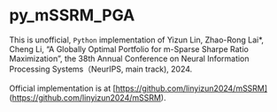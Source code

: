 # py_mSSRM_PGA
This is unofficial, `Python` implementation of Yizun Lin, Zhao-Rong Lai*, Cheng Li, “A Globally Optimal Portfolio for m-Sparse Sharpe Ratio Maximization”, the 38th Annual Conference on Neural Information Processing Systems（NeurIPS, main track), 2024.
<br>
<br>
Official implementation is at [https://github.com/linyizun2024/mSSRM] (https://github.com/linyizun2024/mSSRM).
